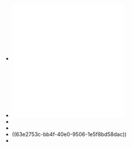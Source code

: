 - ![10_FOL.pdf](../assets/10_FOL_1675783522965_0.pdf)
- ![11_Unification_GMP.pdf](../assets/11_Unification_GMP_1675957296954_0.pdf)
-
-
- ((63e2753c-bb4f-40e0-9506-1e5f8bd58dac))
-